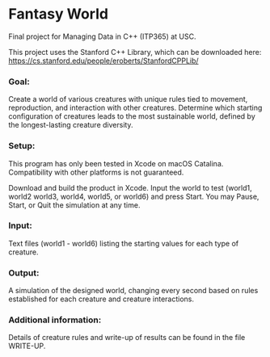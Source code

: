 # Fantasy World
Final project for Managing Data in C++ (ITP365) at USC. 

This project uses the Stanford C++ Library, which can be downloaded here: https://cs.stanford.edu/people/eroberts/StanfordCPPLib/

### Goal: 
Create a world of various creatures with unique rules tied to movement, reproduction, and interaction with other creatures. Determine which starting configuration of creatures leads to the most sustainable world, defined by the longest-lasting creature diversity.

### Setup:
This program has only been tested in Xcode on macOS Catalina. Compatibility with other platforms is not guaranteed. 

Download and build the product in Xcode. Input the world to test (world1, world2 world3, world4, world5, or world6) and press Start. You may Pause, Start, or Quit the simulation at any time.

### Input: 
Text files (world1 - world6) listing the starting values for each type of creature.

### Output: 
A simulation of the designed world, changing every second based on rules established for each creature and creature interactions.

### Additional information:
Details of creature rules and write-up of results can be found in the file WRITE-UP.
